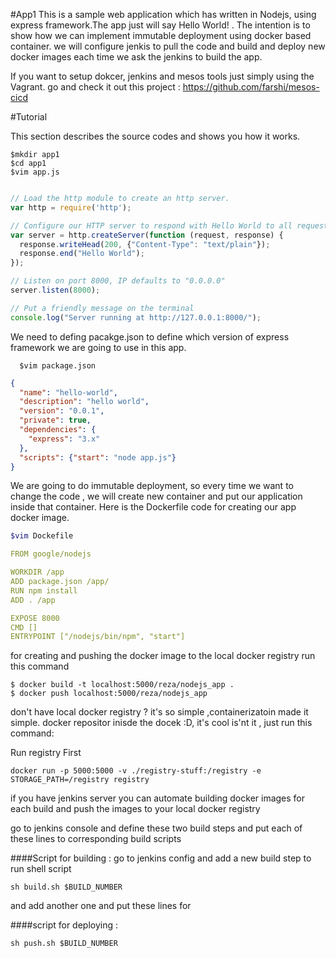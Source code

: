 #App1
This is a sample web application which has written in Nodejs, using express framework.The app  just will say Hello World! . The intention is to show how we can implement immutable deployment using docker based container. we will configure jenkis to pull the code and build and deploy new docker images each time we ask the jenkins to build the app.

If you want to setup dokcer, jenkins and mesos tools just simply using the Vagrant. go and check it out this project : https://github.com/farshi/mesos-cicd



#Tutorial

This section describes the source codes and shows you how it works.
```shell
$mkdir app1
$cd app1
$vim app.js
```


```javascript

// Load the http module to create an http server.
var http = require('http');

// Configure our HTTP server to respond with Hello World to all requests.
var server = http.createServer(function (request, response) {
  response.writeHead(200, {"Content-Type": "text/plain"});
  response.end("Hello World");
});

// Listen on port 8000, IP defaults to "0.0.0.0"
server.listen(8000);

// Put a friendly message on the terminal
console.log("Server running at http://127.0.0.1:8000/");
```


We need to defing pacakge.json to define which version of express framework we are going to use in this app.
```shell
  $vim package.json
```


```json
{
  "name": "hello-world",
  "description": "hello world",
  "version": "0.0.1",
  "private": true,
  "dependencies": {
    "express": "3.x"
  },
  "scripts": {"start": "node app.js"}
}

```

We are going to do immutable deployment, so every time we want to change the code , we will create new container and put our application inside that container. Here is the Dockerfile code for creating our app docker image.
```bash
$vim Dockefile
```
```yaml
FROM google/nodejs

WORKDIR /app
ADD package.json /app/
RUN npm install
ADD . /app

EXPOSE 8000
CMD []
ENTRYPOINT ["/nodejs/bin/npm", "start"]
```
for creating and pushing the docker image to the local docker registry run this command

```shell
$ docker build -t localhost:5000/reza/nodejs_app .
$ docker push localhost:5000/reza/nodejs_app
```
don't have local docker registry ? it's so simple ,containerizatoin made it simple. docker repositor inisde the docek :D, it's cool is'nt it , just run this command:

Run registry First

```shell
docker run -p 5000:5000 -v ./registry-stuff:/registry -e STORAGE_PATH=/registry registry
```

if you have jenkins server you can automate building docker images for each build and push the images to your local docker registry

go to jenkins console and define these two build steps and put each of these lines to corresponding build scripts

####Script for building  :
go to jenkins config and add a new build step to run shell script

```shell
sh build.sh $BUILD_NUMBER
```
and  add another one and put these lines for

####script for deploying :
```shell
sh push.sh $BUILD_NUMBER
```
